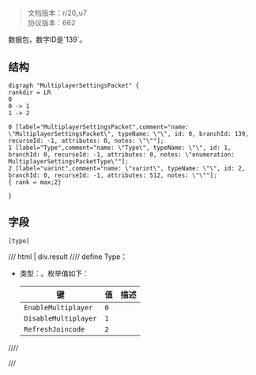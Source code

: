 # <!-- md:samp MultiplayerSettingsPacket -->

> 文档版本：r/20_u7<br/>协议版本：662

<!-- md:samp MultiplayerSettingsPacket -->数据包，数字ID是`139`。

## 结构

```viz
digraph "MultiplayerSettingsPacket" {
rankdir = LR
0
0 -> 1
1 -> 2

0 [label="MultiplayerSettingsPacket",comment="name: \"MultiplayerSettingsPacket\", typeName: \"\", id: 0, branchId: 139, recurseId: -1, attributes: 0, notes: \"\""];
1 [label="Type",comment="name: \"Type\", typeName: \"\", id: 1, branchId: 0, recurseId: -1, attributes: 0, notes: \"enumeration: MultiplayerSettingsPacketType\""];
2 [label="varint",comment="name: \"varint\", typeName: \"\", id: 2, branchId: 0, recurseId: -1, attributes: 512, notes: \"\""];
{ rank = max;2}

}

```

## 字段

```title='MultiplayerSettingsPacket'
[type]
```

/// html | div.result
//// define
Type：<!-- md:samp varint -->

- 类型：<!-- md:samp varint -->。枚举值如下：

  |键|值|描述|
  |---|---|---|
  |`EnableMultiplayer`|`0`||
  |`DisableMultiplayer`|`1`||
  |`RefreshJoincode`|`2`||



////

///

